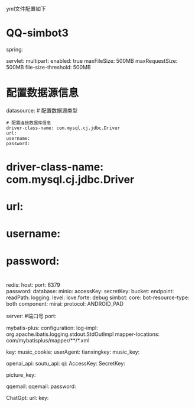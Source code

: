 yml文件配置如下

# QQ-simbot3
spring:

  servlet:
    multipart:
      enabled: true
      maxFileSize: 500MB
      maxRequestSize: 500MB
      file-size-threshold: 500MB
  # 配置数据源信息
  datasource:
    # 配置数据源类型

    # 配置连接数据库信息
    driver-class-name: com.mysql.cj.jdbc.Driver
    url:
    username: 
    password: 
#    driver-class-name: com.mysql.cj.jdbc.Driver
#    url:
#    username:
#    password: 
#
  redis:
    host: 
    port: 6379  
    password: 
    database: 
minio:
  accessKey: 
  secretKey:
  bucket: 
  endpoint:
  readPath: 
logging:
  level:
    love.forte: debug
simbot:
  core:
    bot-resource-type: both
  component:
    mirai:
      protocol: ANDROID_PAD

server:
  #端口号
  port: 

mybatis-plus:
  configuration:
    log-impl: org.apache.ibatis.logging.stdout.StdOutImpl
  mapper-locations: com/mybatisplus/mapper/**/*.xml

key:
music_cookie:
userAgent:
tianxingkey:
music_key:

openai_api:
soutu_api:
qi:
  AccessKey: 
  SecretKey:

picture_key: 


qqemail:
  qqemail: 
  password: 

ChatGpt:
  url: 
  key: 
